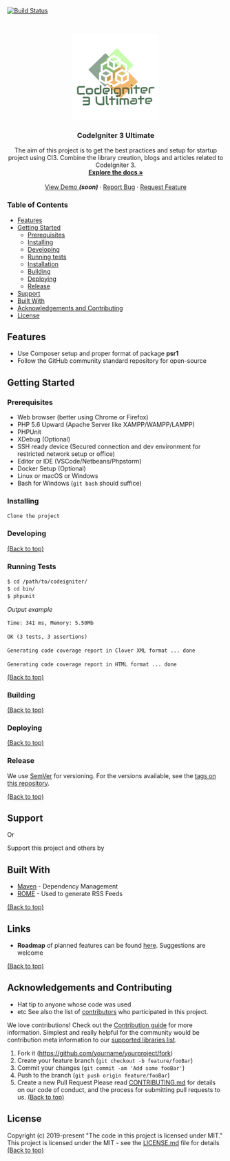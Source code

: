 <!-- PROJECT SHIELDS -->
<!--
*** I'm using markdown "reference style" links for readability.
*** Reference links are enclosed in brackets [ ] instead of parentheses ( ).
*** See the bottom of this document for the declaration of the reference variables
*** for contributors-url, forks-url, etc. This is an optional, concise syntax you may use.
*** https://www.markdownguide.org/basic-syntax/#reference-style-links
-->
<!--
Todos: Add project badges here
todos: test
-->
[![Build Status](https://dev.azure.com/rafi-secdevops/Codeigniter%203%20Ultimate/_apis/build/status/cocoytech.codeigniter-iii-ultimate?branchName=master)](https://dev.azure.com/rafi-secdevops/Codeigniter%203%20Ultimate/_build/latest?definitionId=18&branchName=master)

<!-- PROJECT LOGO -->
<br />
<p align="center">
  <a href="https://github.com/cocoytech/codeigniter-iii-ultimate">
    <img src="docs/images/logo.png" alt="CodeIgniter 3 Ultimate Logo" width="200" >
  </a>

  <h3 align="center">CodeIgniter 3 Ultimate</h3>

  <p align="center">
          The aim of this project is to get the best practices and setup for startup project using CI3. Combine the library creation, blogs and articles related to CodeIgniter 3.
    <br />
   <a href="https://github.com/cocoytech/codeigniter-iii-ultimate/docs"><strong>Explore the docs »</strong></a>
    <br />
    <br />
    <a href="#">View Demo </a><b><i>(soon)</i></b> <!-- https://ci3ultimate.cocoytech.com/ -->
    ·
    <a href="https://github.com/cocoytech/codeigniter-iii-ultimate/issues">Report Bug</a>
    ·
    <a href="https://github.com/cocoytech/codeigniter-iii-ultimate/issues">Request Feature</a>
  </p>
</p>


<!-- TABLE OF CONTENTS -->
### Table of Contents
* [Features](#features)
* [Getting Started](#getting-started)
  * [Prerequisites](#prerequisites)
  * [Installing](#installing)
  * [Developing](#developing)
  * [Running tests](#running-tests)
  * [Installation](#installation)
  * [Building](#building)
  * [Deploying](#deploying)
  * [Release](#release)
* [Support](#support)
* [Built With](#built-with)
* [Acknowledgements and Contributing](#acknowledgements-and-contributing)
* [License](#license)


## Features
- Use Composer setup and proper format of package __psr1__
- Follow the GitHub community standard repository for open-source
<!--
Todo: Insert table with images about the feature of the project
-->




## Getting Started


<!--
Todo: Add link to the products need in the things to be install
-->
### Prerequisites
* Web browser (better using Chrome or Firefox)
* PHP 5.6 Upward (Apache Server like XAMPP/WAMPP/LAMPP)
* PHPUnit
* XDebug (Optional)
* SSH ready device (Secured connection and dev environment for restricted network setup or office)
* Editor or IDE (VSCode/Netbeans/Phpstorm)
* Docker Setup (Optional)
* Linux or macOS or Windows
* Bash for Windows (`git bash` should suffice)

### Installing

```git
Clone the project
```
<!--
Todo: Composer install
Todo: Docker yaml install
-->

### Developing
<!--
Todo: Proper clone the project
Todo: Add motivation and example from wikis of the development like blogs and articles
-->
[(Back to top)](#table-of-contents)

### Running Tests

``` bash
$ cd /path/to/codeigniter/
$ cd bin/
$ phpunit
```
*Output example*
```
Time: 341 ms, Memory: 5.50Mb

OK (3 tests, 3 assertions)

Generating code coverage report in Clover XML format ... done

Generating code coverage report in HTML format ... done
```

[(Back to top)](#table-of-contents)

### Building
<!--
Todo: explain about it will not build but the modules should be rund like composer and docker
-->
[(Back to top)](#table-of-contents)

### Deploying
<!--
Todo: CICD from Azure
Todo: CICD from Jenkin
Todo: CICD from Travis CI
Todo: CICD from Circle CI
-->
[(Back to top)](#table-of-contents)


### Release
<!--
Todo: Add roadmap link project
Todo: Add changelog link
Todo: release policy link
-->
We use [SemVer](http://semver.org/) for versioning. For the versions available, see the [tags on this repository](https://github.com/your/project/tags).

[(Back to top)](#table-of-contents)


## Support

<!--a href="https://www.buymeacoffee.com/5Zn8Xh3l9" target="_blank"><img src="https://www.buymeacoffee.com/assets/img/custom_images/purple_img.png" alt="Buy Me A Coffee" style="height: 41px !important;width: 174px !important;box-shadow: 0px 3px 2px 0px rgba(190, 190, 190, 0.5) !important;-webkit-box-shadow: 0px 3px 2px 0px rgba(190, 190, 190, 0.5) !important;" ></a-->
<!-- Todo: Add Buy me a coffee -->

<p>Or</p>
<!-- Todo: Add patreon donation -->
<!--a href="https://www.patreon.com/amitmerchant">
	<img src="https://c5.patreon.com/external/logo/become_a_patron_button@2x.png" width="160">
</a-->

Support this project and others by <!-- Todo: Add paypal donation -->

## Built With
* [Maven](https://maven.apache.org/) - Dependency Management
* [ROME](https://rometools.github.io/rome/) - Used to generate RSS Feeds

[(Back to top)](#table-of-contents)


## Links
<!--



- Email address
- Google Group/mailing list (if applicable)
- IRC or Slack (if applicable)
-->
- **Roadmap** of planned features can be found [here](#). Suggestions are welcome


[(Back to top)](#table-of-contents)

## Acknowledgements and Contributing
<!--
Include a section for credits in order to highlight and link to the authors of your project.
- You should probably resize their picture using `?s=200` at the end of the image URL.
Todo: Inspiration link
-->

* Hat tip to anyone whose code was used
* etc See also the list of [contributors](contributors.md) who participated in this project.

We love contributions! Check out the [Contribution guide](CONTRIBUTING.md) for more information. Simplest and really helpful for the community would be contribution meta information to our [supported libraries list](https://github.com/sourcerer-io/awesome-libraries).

1. Fork it (<https://github.com/yourname/yourproject/fork>)
2. Create your feature branch (`git checkout -b feature/fooBar`)
3. Commit your changes (`git commit -am 'Add some fooBar'`)
4. Push to the branch (`git push origin feature/fooBar`)
5. Create a new Pull Request
Please read [CONTRIBUTING.md](https://gist.github.com/PurpleBooth/b24679402957c63ec426) for details on our code of conduct, and the process for submitting pull requests to us.
[(Back to top)](#table-of-contents)

## License
<!--
The awesome list is dedicated to the public domain. Use it as you please with no restrictions whatsoever.

If you contribute code to this project, you are implicitly allowing your code to be distributed under the MIT license. You are also implicitly verifying that all code is your original work. </legalese>
One really important part: Give your project a proper license. Here you should
state what the license is and how to find the text version of the license.
Something like:
-->
Copyright (c) 2019-present
"The code in this project is licensed under MIT."
This project is licensed under the MIT - see the [LICENSE.md](LICENSE.md) file for details
[(Back to top)](#table-of-contents)



<!-- Markdown link & img dfn's -->
<!-- https://www.markdownguide.org/basic-syntax/#reference-style-links -->

[psr4-link]: https://www.php-fig.org/psr/psr-4/ "PHP Standard Rule #4"

